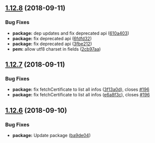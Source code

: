 ## [1.12.8](https://github.com/Dexus/pem/compare/v1.12.7...v1.12.8) (2018-09-11)


### Bug Fixes

* **package:** dep updates and fix deprecated api ([610a403](https://github.com/Dexus/pem/commit/610a403))
* **package:** fix deprecated api ([6fdfd32](https://github.com/Dexus/pem/commit/6fdfd32))
* **package:** fix deprecated api ([3fbe212](https://github.com/Dexus/pem/commit/3fbe212))
* **pem:** allow utf8 charset in fields ([2cb97aa](https://github.com/Dexus/pem/commit/2cb97aa))

## [1.12.7](https://github.com/Dexus/pem/compare/v1.12.6...v1.12.7) (2018-09-11)


### Bug Fixes

* **package:** fix fetchCertificate to list all infos ([3f13a0d](https://github.com/Dexus/pem/commit/3f13a0d)), closes [#196](https://github.com/Dexus/pem/issues/196)
* **package:** fix fetchCertificate to list all infos ([e6a8f3c](https://github.com/Dexus/pem/commit/e6a8f3c)), closes [#196](https://github.com/Dexus/pem/issues/196)

## [1.12.6](https://github.com/Dexus/pem/compare/v1.12.5...v1.12.6) (2018-09-10)


### Bug Fixes

* **package:** Update package ([ba9de04](https://github.com/Dexus/pem/commit/ba9de04))
